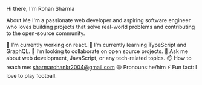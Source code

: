 Hi there, I'm Rohan Sharma

About Me
I'm a passionate web developer and aspiring software engineer who loves building projects that solve real-world problems and contributing to the open-source community.

🔭 I’m currently working on react.
🌱 I’m currently learning TypeScript and GraphQL.
👯 I’m looking to collaborate on open source projects.
💬 Ask me about web development, JavaScript, or any tech-related topics.
📫 How to reach me: sharmarohankr2004@gmail.com
😄 Pronouns:he/him
⚡ Fun fact: I love to play football.

